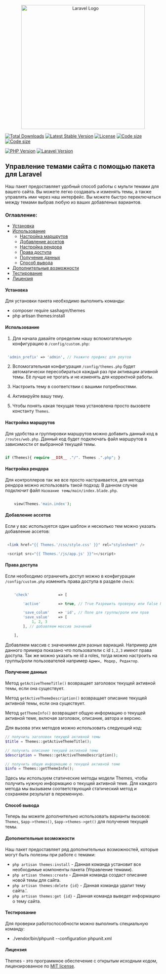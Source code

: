 <p align="center"><a href="https://laravel.com" target="_blank"><img src="https://raw.githubusercontent.com/laravel/art/master/logo-lockup/5%20SVG/2%20CMYK/1%20Full%20Color/laravel-logolockup-cmyk-red.svg" width="400" alt="Laravel Logo"></a></p>

<p align="center">

<a href="https://packagist.org/packages/sashagm/themes"><img src="https://img.shields.io/packagist/dt/sashagm/themes" alt="Total Downloads"></a>
<a href="https://packagist.org/packages/sashagm/themes"><img src="https://img.shields.io/packagist/v/sashagm/themes" alt="Latest Stable Version"></a>
<a href="https://packagist.org/packages/sashagm/themes"><img src="https://img.shields.io/packagist/l/sashagm/themes" alt="License"></a>
<a href="https://packagist.org/packages/sashagm/themes"><img src="https://img.shields.io/github/languages/code-size/sashagm/themes" alt="Code size"></a>
<a href="https://packagist.org/packages/sashagm/themes"><img src="https://img.shields.io/packagist/stars/sashagm/themes" alt="Code size"></a>

[![PHP Version](https://img.shields.io/badge/PHP-%2B8-blue)](https://www.php.net/)
[![Laravel Version](https://img.shields.io/badge/Laravel-%2B10-red)](https://laravel.com/)

</p>


## Управление темами сайта с помощью пакета для Laravel
Наш пакет предоставляет удобный способ работы с мульти темами для вашего сайта. Вы можете легко создавать и изменять темы, а также управлять ими через наш интерфейс. Вы можете быстро переключаться между темами выбрав любую из ваших добавленых вариантов.

### Оглавление:

- [Установка](#установка)
- [Использование](#использование)
  - [Настройка маршрутов](#настройка-маршрутов)
  - [Добавление ассетов](#добавление-ассетов)
  - [Настройка рендора](#настройка-рендора)
  - [Права доступа](#права-доступа)
  - [Получение данных](#получение-данных)
  - [Способ вывода](#способ-вывода)
- [Дополнительные возможности](#дополнительные-возможности)
- [Тестирование](#тестирование)
- [Лицензия](#лицензия)

#### Установка

Для установки пакета необходимо выполнить команды:

- composer require sashagm/themes
- php artisan themes:install

#### Использование

1. Для начала давайте определим нашу вспомогательную конфигурацию в `/config/custom.php`:

```php

 'admin_prefix' => 'admin', // Укажите префикс для роутов
```

2. Вспомогательная конфигурация `/config/themes.php` будет автоматически пересобираться каждый раз при активации ативной темы. Её лучше не трогать и не изменять для корректной работы.

3. Настроить тему в соответствии с вашими потребностями.

4. Активируйте вашу тему.

5. Чтобы понять какая текущая тема установлена просто вызовете константу `Themes`.


#### Настройка маршрутов

Для удобства и группировки маршрутов можно добавить данный код в `/routes/web.php`.
Данный код будет подключать файл маршрутов в зависимости от выбранной текущей темы.

```php

if (Themes){ require __DIR__ ."/". Themes .".php"; } 

```

#### Настройка рендора

Для контроллеров так же все просто настраивается, для метода рендора можно использовать такой подход:
В данном случае подключит файл `Название темы/main/index.blade.php`.

```php

    view(Themes.'main.index');

```

#### Добавление ассетов

Если у вас используется один шаблон и несколько тем можно указать добавление ассетов:

```php

 <link href="{{ Themes.'/css/style.css' }}" rel="stylesheet" />

 <script src="{{ Themes.'/js/app.js' }}"></script>

```

#### Права доступа

Если необходимо ограничить доступ можно в конфигурации  `/config/custom.php` изменить права доступа в разделе `check`:


```php

    'check'             => [

        'active'        => true, // True Разрешить проверку или false Пропускать проверку

        'save_colum'    => 'id', // Поле для группы/роли или прав
        'save_value'    => [
            1, 2, 3
        ], // добавляем массив значений

    ],

```

Добавляем массив с значениями для разных вариаций. Например для данного примера показано что пользователи с id `1,2,3` имеют права доступа.
Так же можно указать не id а roles, тогда можно настроить на группы/роли пользователей например `Админ, Модер, Редактор`.


#### Получение данных

Метод `getActiveThemeTitle()` возвращает заголовок текущей активной темы, если она существует.

Метод `getActiveThemeDescription()` возвращает описание текущей активной темы, если она существует.

Метод `getThemeInfo()` возвращает общую информацию о текущей активной теме, включая заголовок, описание, автора и версию.

Для вызова этих методов можно использовать следующий код:

```php
// получить заголовок текущей активной темы
$title = Themes::getActiveThemeTitle();

// получить описание текущей активной темы
$description = Themes::getActiveThemeDescription();

// получить общую информацию о текущей активной теме
$info = Themes::getThemeInfo();
```

Здесь мы используем статические методы модели Themes, чтобы получить нужную информацию о текущей активной теме. Для каждого метода мы вызываем соответствующий статический метод и сохраняем результат в переменную.

#### Способ вывода

Теперь вы можете дополнительно использовать варианты вызовов: `Themes`, `$app->themes()`, `$app->themes->get()` для получения текущей темы.


#### Дополнительные возможности

Наш пакет предоставляет ряд дополнительных возможностей, которые могут быть полезны при работе с темами:

- `php artisan themes:install` - Данная команда установит все необходимые компоненты пакета (Управление темами).
- `php artisan themes:create` - Данная команда создаст описание новой темы для сайта.
- `php artisan themes:delete {id}` - Данная команда удалит тему сайта.'.
- `php artisan themes:get {id}` - Данная команда выведет информацию о тему сайта.

#### Тестирование

Для проверки работоспособности можно выполнить специальную команду:

- ./vendor/bin/phpunit --configuration phpunit.xml

#### Лицензия

Themes - это программное обеспечение с открытым исходным кодом, лицензированное по [MIT license](LICENSE.md ).
